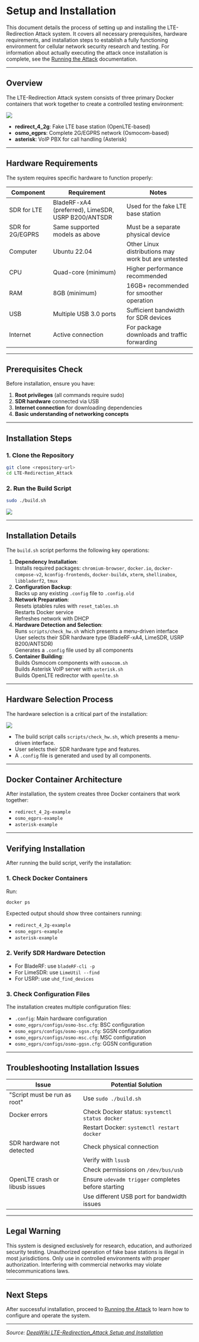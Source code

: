 # Setup and Installation

This document details the process of setting up and installing the LTE-Redirection Attack system. It covers all necessary prerequisites, hardware requirements, and installation steps to establish a fully functioning environment for cellular network security research and testing. For information about actually executing the attack once installation is complete, see the [Running the Attack](3-Running-the-Attack.md) documentation.

---

## Overview

The LTE-Redirection Attack system consists of three primary Docker containers that work together to create a controlled testing environment:

![](Installation-Components.png)

- **redirect_4_2g**: Fake LTE base station (OpenLTE-based)
- **osmo_egprs**: Complete 2G/EGPRS network (Osmocom-based)
- **asterisk**: VoIP PBX for call handling (Asterisk)

---

## Hardware Requirements

The system requires specific hardware to function properly:

| Component        | Requirement                                        | Notes                                               |
|------------------|----------------------------------------------------|-----------------------------------------------------|
| SDR for LTE      | BladeRF-xA4 (preferred), LimeSDR, USRP B200/ANTSDR | Used for the fake LTE base station                  |
| SDR for 2G/EGPRS | Same supported models as above                     | Must be a separate physical device                  |
| Computer         | Ubuntu 22.04                                       | Other Linux distributions may work but are untested |
| CPU              | Quad-core (minimum)                                | Higher performance recommended                      |
| RAM              | 8GB (minimum)                                      | 16GB+ recommended for smoother operation            |
| USB              | Multiple USB 3.0 ports                             | Sufficient bandwidth for SDR devices                |
| Internet         | Active connection                                  | For package downloads and traffic forwarding        |

---

## Prerequisites Check

Before installation, ensure you have:

1. **Root privileges** (all commands require sudo)
2. **SDR hardware** connected via USB
3. **Internet connection** for downloading dependencies
4. **Basic understanding of networking concepts**

---

## Installation Steps

### 1. Clone the Repository

```bash
git clone <repository-url>
cd LTE-Redirection_Attack
```

### 2. Run the Build Script

```bash
sudo ./build.sh
```
![](Build-Script.png)

---

## Installation Details

The `build.sh` script performs the following key operations:

1. **Dependency Installation**:  
   Installs required packages: `chromium-browser`, `docker.io`, `docker-compose-v2`, `kconfig-frontends`, `docker-buildx`, `xterm`, `shellinabox`, `libbladerf2`, `tmux`
2. **Configuration Backup**:  
   Backs up any existing `.config` file to `.config.old`
3. **Network Preparation**:  
   Resets iptables rules with `reset_tables.sh`  
   Restarts Docker service  
   Refreshes network with DHCP
4. **Hardware Detection and Selection**:  
   Runs `scripts/check_hw.sh` which presents a menu-driven interface  
   User selects their SDR hardware type (BladeRF-xA4, LimeSDR, USRP B200/ANTSDR)  
   Generates a `.config` file used by all components
5. **Container Building**:  
   Builds Osmocom components with `osmocom.sh`  
   Builds Asterisk VoIP server with `asterisk.sh`  
   Builds OpenLTE redirector with `openlte.sh`

---

## Hardware Selection Process

The hardware selection is a critical part of the installation:

![](Hardware-Selection.png)

- The build script calls `scripts/check_hw.sh`, which presents a menu-driven interface.
- User selects their SDR hardware type and features.
- A `.config` file is generated and used by all components.

---

## Docker Container Architecture

After installation, the system creates three Docker containers that work together:
- `redirect_4_2g-example`
- `osmo_egprs-example`
- `asterisk-example`

---

## Verifying Installation

After running the build script, verify the installation:

### 1. Check Docker Containers

Run:
```bash
docker ps
```
Expected output should show three containers running:
- `redirect_4_2g-example`
- `osmo_egprs-example`
- `asterisk-example`

### 2. Verify SDR Hardware Detection
- For BladeRF: use `bladeRF-cli -p`
- For LimeSDR: use `LimeUtil --find`
- For USRP: use `uhd_find_devices`

### 3. Check Configuration Files

The installation creates multiple configuration files:
- `.config`: Main hardware configuration
- `osmo_egprs/configs/osmo-bsc.cfg`: BSC configuration
- `osmo_egprs/configs/osmo-sgsn.cfg`: SGSN configuration
- `osmo_egprs/configs/osmo-msc.cfg`: MSC configuration
- `osmo_egprs/configs/osmo-ggsn.cfg`: GGSN configuration

---

## Troubleshooting Installation Issues

| Issue                                       | Potential Solution                               |
|----------------------------------------------|--------------------------------------------------|
| "Script must be run as root"                | Use `sudo ./build.sh`                            |
| Docker errors                               | Check Docker status: `systemctl status docker`   |
|                                              | Restart Docker: `systemctl restart docker`       |
| SDR hardware not detected                   | Check physical connection                        |
|                                              | Verify with `lsusb`                              |
|                                              | Check permissions on `/dev/bus/usb`              |
| OpenLTE crash or libusb issues              | Ensure `udevadm trigger` completes before starting|
|                                              | Use different USB port for bandwidth issues      |

---

## Legal Warning

This system is designed exclusively for research, education, and authorized security testing. Unauthorized operation of fake base stations is illegal in most jurisdictions. Only use in controlled environments with proper authorization. Interfering with commercial networks may violate telecommunications laws.

---

## Next Steps

After successful installation, proceed to [Running the Attack](3-running-the-attack.md) to learn how to configure and operate the system.

---

*Source: [DeepWiki LTE-Redirection_Attack Setup and Installation](https://deepwiki.com/AidasDir/LTE-Redirection_Attack/2-setup-and-installation)* 
